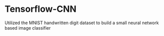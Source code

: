 # Tensorflow-CNN
Utilized the MNIST handwritten digit dataset to build a small neural network based image classifier
